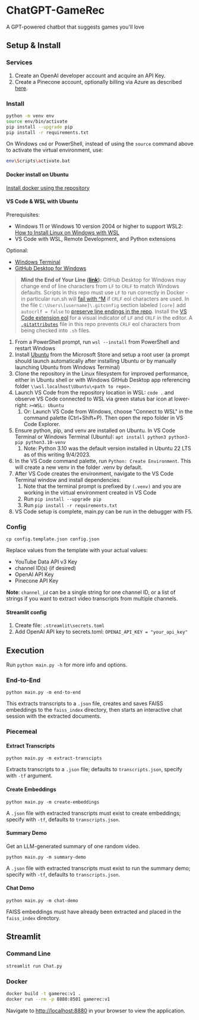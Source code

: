 # ChatGPT-GameRec
A GPT-powered chatbot that suggests games you'll love

## Setup & Install

### Services
1. Create an OpenAI developer account
 and acquire an API Key.
2. Create a Pinecone account, optionally billing via Azure as described [here](https://docs.pinecone.io/guides/organizations/manage-billing/setting-up-billing-through-azure-marketplace).

### Install

```bash
python -m venv env
source env/bin/activate
pip install --upgrade pip
pip install -r requirements.txt
```

On Windows `cmd` or PowerShell, instead of using the `source` command above to activate the virtual environment, use:

```bash
env\Scripts\activate.bat
```

#### Docker install on Ubuntu
[Install docker using the repository](https://docs.docker.com/engine/install/ubuntu/#install-using-the-repository)

#### VS Code & WSL with Ubuntu
Prerequisites: 
- Windows 11 or Windows 10 version 2004 or higher to support WSL2: [How to Install Linux on Windows with WSL](https://learn.microsoft.com/en-us/windows/wsl/install)
- VS Code with WSL, Remote Development, and Python extensions

Optional: 
- [Windows Terminal](https://learn.microsoft.com/en-us/windows/terminal/install)
- [GitHub Desktop for Windows](https://desktop.github.com/)

> **Mind the End of Your Line ([link](https://adaptivepatchwork.com/2012/03/01/mind-the-end-of-your-line/)):** GitHub Desktop for Windows may change end of line characters from `LF` to `CRLF` to match Windows defaults. Scripts in this repo must use `LF` to run correctly in Docker - in particular run.sh will [fail with ^M](https://stackoverflow.com/questions/14219092/bash-script-bin-bashm-bad-interpreter-no-such-file-or-directory) if `CRLF` eol characters are used. In the file `C:\Users\[username]\.gitconfig` section labeled `[core]` add `autocrlf = false` to [preserve line endings in the repo](https://stackoverflow.com/questions/71995658/how-to-stop-github-desktop-from-changing-my-line-endings). Install the [VS Code extension eol](https://marketplace.visualstudio.com/items?itemName=sohamkamani.code-eol) for a visual indicator of `LF` and `CRLF` in the editor. A [`.gitattributes`](https://git-scm.com/docs/gitattributes) file in this repo prevents `CRLF` eol characters from being checked into `.sh` files.

1. From a PowerShell prompt, run `wsl --install` from PowerShell and restart Windows
2. Install [Ubuntu](https://www.microsoft.com/store/productid/9PDXGNCFSCZV?ocid=pdpshare) from the Microsoft Store and setup a root user (a prompt should launch automatically after installing Ubuntu or by manually launching Ubuntu from Windows Terminal)
3. Clone the repository in the Linux filesystem for improved performance, either in Ubuntu shell or with Windows GitHub Desktop app referencing folder `\\wsl.localhost\Ubuntu\<path to repo>`.
4. Launch VS Code from the repository location in WSL: `code .` and observe VS Code connected to WSL via green status bar icon at lower-right: `><WSL: Ubuntu`
    1. Or: Launch VS Code from Windows, choose "Connect to WSL" in the command palette (Ctrl+Shift+P). Then open the repo folder in VS Code Explorer.
6. Ensure python, pip, and venv are installed on Ubuntu. In VS Code Terminal or Windows Terminal (Ubuntu): `apt install python3 python3-pip python3.10-venv`
    1. Note: Python 3.10 was the default version installed in Ubuntu 22 LTS as of this writing 9/4/2023.
7. In the VS Code command palette, run `Python: Create Environment`. This will create a new venv in the folder .venv by default.
8. After VS Code creates the environment, navigate to the VS Code Terminal window and install dependencies:
    1. Note that the terminal prompt is prefixed by `(.venv)` and you are working in the virtual environment created in VS Code
    2. Run `pip install --upgrade pip`
    3. Run `pip install -r requirements.txt`
9. VS Code setup is complete, main.py can be run in the debugger with F5.

### Config

`cp config.template.json config.json`

Replace values from the template with your actual values:

- YouTube Data API v3 Key
- channel ID(s) (if desired)
- OpenAI API Key
- Pinecone API Key

**Note**: `channel_id` can be a single string for one channel ID, or a list
of strings if you want to extract video transcripts from multiple channels.

#### Streamlit config

1. Create file: `.streamlit\secrets.toml`
2. Add OpenAI API key to secrets.toml: `OPENAI_API_KEY = "your_api_key"`

## Execution

Run `python main.py -h` for more info and options.

### End-to-End

`python main.py -m end-to-end`

This extracts transcripts to a `.json` file, creates and saves FAISS
embeddings to the `faiss_index` directory, then starts an interactive
chat session with the extracted documents.

### Piecemeal

#### Extract Transcripts

`python main.py -m extract-transcipts`

Extracts transcripts to a `.json` file; defaults to `transcripts.json`, specify
with `-tf` argument.

#### Create Embeddings

`python main.py -m create-embeddings`

A `.json` file with extracted transcripts must exist to create embeddings;
specify with `-tf`, defaults to `transcripts.json`.

#### Summary Demo

Get an LLM-generated summary of one random video.

`python main.py -m summary-demo`

A `.json` file with extracted transcripts must exist to run the summary demo;
specify with `-tf`, defaults to `transcripts.json`.

#### Chat Demo

`python main.py -m chat-demo`

FAISS embeddings must have already been extracted and placed in the
`faiss_index` directory.

## Streamlit

### Command Line

```bash
streamlit run Chat.py
```

### Docker

```bash
docker build -t gamerec:v1 .
docker run --rm -p 8880:8501 gamerec:v1
```
Navigate to [http://localhost:8880](http://localhost:8880/) in your browser to view the application.